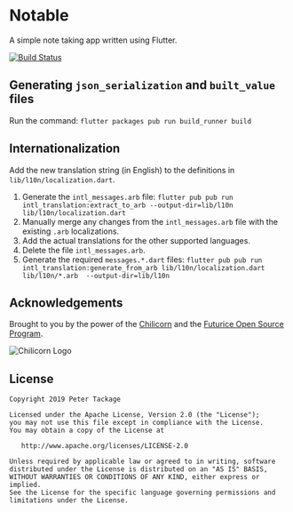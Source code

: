 # Notable

A simple note taking app written using Flutter.

[![Build Status](https://app.bitrise.io/app/c47c81b05b94cb7a/status.svg?token=6vEQfkde9oSyW7I1DHHOyw&branch=master)](https://app.bitrise.io/app/c47c81b05b94cb7a)

## Generating `json_serialization` and `built_value` files

Run the command: `flutter packages pub run build_runner build`

## Internationalization

Add the new translation string (in English) to the definitions in `lib/l10n/localization.dart`. 

1. Generate the `intl_messages.arb` file: `flutter pub pub run intl_translation:extract_to_arb --output-dir=lib/l10n lib/l10n/localization.dart`
1. Manually merge any changes from the `intl_messages.arb` file with the existing `.arb` localizations.
1. Add the actual translations for the other supported languages.
1. Delete the file `intl_messages.arb`.
1. Generate the required `messages.*.dart` files: `flutter pub pub run intl_translation:generate_from_arb lib/l10n/localization.dart lib/l10n/*.arb  --output-dir=lib/l10n`

## Acknowledgements

Brought to you by the power of the [Chilicorn](http://spiceprogram.org/chilicorn-history/) and the [Futurice Open Source Program](http://spiceprogram.org/).

![Chilicorn Logo](https://raw.githubusercontent.com/futurice/spiceprogram/gh-pages/assets/img/logo/chilicorn_no_text-256.png)
## License

    Copyright 2019 Peter Tackage

    Licensed under the Apache License, Version 2.0 (the "License");
    you may not use this file except in compliance with the License.
    You may obtain a copy of the License at

       http://www.apache.org/licenses/LICENSE-2.0

    Unless required by applicable law or agreed to in writing, software
    distributed under the License is distributed on an "AS IS" BASIS,
    WITHOUT WARRANTIES OR CONDITIONS OF ANY KIND, either express or implied.
    See the License for the specific language governing permissions and
    limitations under the License.

